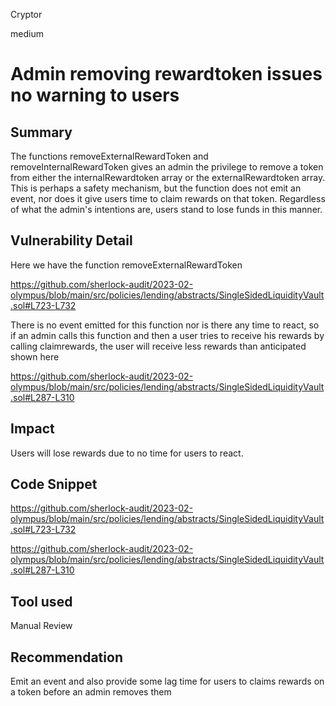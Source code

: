 Cryptor

medium

# Admin removing rewardtoken issues no warning to users

## Summary
The functions removeExternalRewardToken and removeInternalRewardToken gives an admin the privilege to remove a token from either the internalRewardtoken array or the externalRewardtoken array. This is perhaps a safety mechanism, but the function does not emit an event, nor does it give users time to claim rewards on that token. Regardless of what the admin's intentions are, users stand to lose funds in this manner.

## Vulnerability Detail
Here we have the function removeExternalRewardToken

https://github.com/sherlock-audit/2023-02-olympus/blob/main/src/policies/lending/abstracts/SingleSidedLiquidityVault.sol#L723-L732

There is no event emitted for this function nor is there any time to react, so if an admin calls this function and then a user tries to receive his rewards by calling claimrewards, the user will receive less rewards than anticipated shown here 

https://github.com/sherlock-audit/2023-02-olympus/blob/main/src/policies/lending/abstracts/SingleSidedLiquidityVault.sol#L287-L310



## Impact
Users will lose rewards due to no time for users to react. 

## Code Snippet

https://github.com/sherlock-audit/2023-02-olympus/blob/main/src/policies/lending/abstracts/SingleSidedLiquidityVault.sol#L723-L732

https://github.com/sherlock-audit/2023-02-olympus/blob/main/src/policies/lending/abstracts/SingleSidedLiquidityVault.sol#L287-L310

## Tool used

Manual Review

## Recommendation
Emit an event and also provide some lag time for users to claims rewards on a token before an admin removes them
